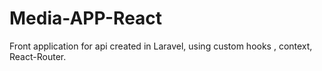 # Media-APP-React
Front application for api created in Laravel, using custom hooks , context, React-Router. 
